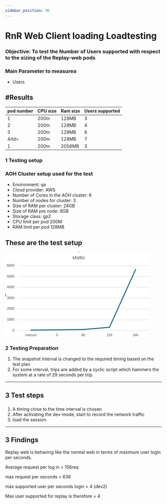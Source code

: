 ```yaml
---
sidebar_position: 96
---
```


# RnR Web Client loading Loadtesting 

### Objective: To test the Number of Users supported  with respect to the sizing of the Replay-web pods

### Main Parameter to measurea
- Users

## #Results


<table>
  <thead>
    <tr>
      <th>pod number </th>
      <th>CPU size </th>
      <th>Ram size</th>
      <th>Users supported</th>
    </tr>
  </thead>
  <tbody>
    <tr>
      <td >1</td>
      <td> 200m</td>
      <td>128MB</td>
      <td> 3</td>
    </tr>
    <tr>
      <td >2</td>
      <td>  200m</td>
      <td>128MB</td>
      <td>4</td>
    </tr>
	<tr>
      <td >3</td>
      <td>  200m</td>
      <td>128MB</td>
      <td>6</td>
    </tr>
    <tr>
      <td >4/td>
      <td>200m</td>
      <td>128MB</td>
      <td>7</td>
    </tr>
    <tr>
      <td >1 </td>
      <td>200m</td>
      <td>2056MB</td>
      <td>3</td>
    </tr>

  </tbody>
</table>




### 1 Testing setup


### AOH Cluster setup used for the test

- Environment:                        	qa
- Cloud provider:                     	AWS
- Number of Cores in the AOH cluster: 	6
- Number of nodes for cluster:        	3
- Size of RAM per cluster:            	24GB
- Size of RAM pre node:               	8GB
- Storage class:                     	gp2
- CPU limit per pod			200M
- RAM limit per pod			128MB

## These are the test setup


![Message Bus](./images/RnR_loadingchart.png)


### 2 Testing Preparation
1) The snapshot interval is changed to the required timing based on the test plan
2)  For some interval, trips are added by a cyclic script which hammers the system at a rate of 29 seconds per trip.



---
3 Test steps
---
<!-- Chapter content here -->

### 
1) A timing close to the time interval is chosen
2) After activating the dev-mode, start to record the network traffic
3) load the session.


---
3 Findings
---
Replay web is behaving like the normal web in terms of maximum user login per seconds.



Average request per log in  = 156req

max request per seconds = 636

max supported user per seconds login = 4 (dev2)

Max user supported for replay is therefore = 4

